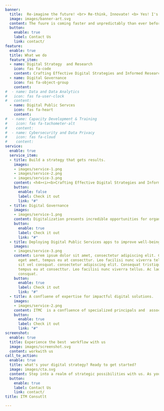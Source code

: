 ```yaml
---
banner:
  title:  Re-imagine the future! <br> Re-think, Innovate! <b> Yes! I's possible! 
  image: images/banner-art.svg
  content: The fuure is coming faster and unpredictably than ever before. Disruption and innovation are re-defining citizens service expections and habits. ecosystems are evolving and regulations intensifying. To thrive and win amid profound changes you need a strategy that meets today's challenges andseizes tomorrow's opportunities. <br>  Our mission is to  foster accelarated digitalisation to <b> enhance service delivery and elevate citizens' quality of life. Based in Zambia, ITM Consult(ZM) is a research-driven digital advisory boutique that specializes    in integrating digital strategy, policy research, digital governance and provision of digital public services. We operate at the intersection of digital transformation and sustainable and socio-economic development, delivering comprehensive solutions that propel your success. Our mission is to  foster acceraleated digitalisation to enhance service delivery and elevate citizens' quality of life.   We serve as navigators through the intricacies of governance and technology, offering insights that ground you in the present while guiding you into the future
  button:
    enable: true
    label: Contact Us
    link: contact/
feature:
  enable: true
  title: What we do
  feature_item:
  - name: Digital Strategy  and Research
    icon: fas fa-code
    content: Crafting Effective Digital Strategies and Informed Research
  - name: Digital Governance
    icon: fas fa-object-group
    content:  
#  - name: Data and Data Analytics
#   icon: fas fa-user-clock
#   content:  
  - name: Digital Public Servces
    icon: fas fa-heart
    content: 
#  - name: Capacity Development & Training
#    icon: fas fa-tachometer-alt
#    content:  
#  - name: Cybersecurity and Data Privacy
#    icon: fas fa-cloud
#    content:  
service:
  enable: true
  service_item:
  - title: Build a strategy that gets results.
    images:
    - images/service-1.png
    - images/service-2.png
    - images/service-3.png
    content: <h4><i><b>Crafting Effective Digital Strategies and Informed Research.</b></i></h4> <br> In a landscape where digital ecosystems evolve at an unprecedented pace, navigating change and      complexity demands a holistic approach. The rapidity of these shifts often surpasses our capacity to establish protective measures and enact policies that foster inclusive innovation while guarding against misuse. For example, the recent global pandemic highlighted disparities in digital infrastructure,but also  exacerbated  the digital divide and accentuating gaps between nations and their digital capacities. Our strategic research initiatives endeavor to proactively unearth impactful solutions, providing leaders in the public, private, and non-profit sectors with actionable insights, decision-making support, and avenues to seamlessly integrate novel technologies into their organizational fabric.
    button:
      enable: false
      label: Check it out
      link: "#"
  - title: Digital Governance
    images:
    - images/service-1.png
    content: Digitalization presents incredible opportunities for organizations to innovate, strengthen,       and improve their business process, creating competitive advantages. Implementing digital governance is crucial in achieving digitalization goals and strategies. It ensures data consistency, trustworthiness, and prevents misuse. As organizations face new data privacy regulations and rely more on data analytics for decision-making, digital governance becomes increasingly important. <br> Implementing a well-designed digital governance framework minimizes effort and cost and enables organizations to navigate the digital landscape effectively, adhere to regulatory requirements, and achieve their strategic objectives. <br> At ITM Consult, our experienced consultants help organizations maximize benefit realization and value creation in line with their risk appetite. 
    button:
      enable: true
      label: Check it out
      link: "#"    
  - title: Deploying Digital Public Services apps to improve well-being of citizen.
    images:
    - images/service-3.png
    content: Lorem ipsum dolor sit amet, consectetur adipiscing elit. Consequat tristique
      eget amet, tempus eu at consecttur. Leo facilisi nunc viverra tellus. Ac laoreet
      sit vel consquat. consectetur adipiscing elit. Consequat tristique eget amet,
      tempus eu at consecttur. Leo facilisi nunc viverra tellus. Ac laoreet sit vel
      consquat.
    button:
      enable: true
      label: Check it out
      link: "#"
  - title: A confluene of expertise for impactful digital solutions.
    images:
    - images/service-2.png
    content: ITMC  is a confluence of specialized principals and  associates, each contributing to aresearch-driven  multidisciplinary approach to consultation, capacity building, and problem resolution. Woven within this fabric is a  team that combines extensive experience working in  the public , private and NGO sectors with a broad understanding of technology trends and digital services.  We are architects of sustainable and impactful digital solutions, advocates for agile, human-centric problem-solving that seamlessly integrates innovative digital technologies and data to drive evidence-based decision making and societal progress. 
    button:
      enable: true
      label: Check it out
      link: "#"
screenshot:
  enable: true
  title: Experience the best  workflow with us
  image: images/screenshot.svg
  content: workwith us
call_to_action:
  enable: true
  title: what's your digital strategy? Ready to get started?
  image: images/cta.svg
  content: Step into a realm of strategic possibilities with us. As your partners, we're committed to delivering strategies that drive your success story in the transformative Digital Era
  button:
    enable: true
    label: Contact Us
    link: contact/
title: ITM Consutlt

---
```

